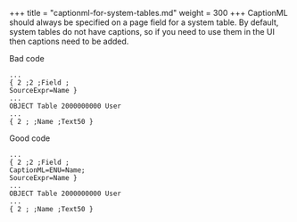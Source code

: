 +++
title = "captionml-for-system-tables.md"
weight = 300
+++
CaptionML should always be specified on a page field for a system table. By default, system tables do not have captions, so if you need to use them in the UI then captions need to be added.

Bad code

    ...
    { 2 ;2 ;Field ;
    SourceExpr=Name }
    ...
    OBJECT Table 2000000000 User
    ...
    { 2 ; ;Name ;Text50 }

Good code

    ...
    { 2 ;2 ;Field ;
    CaptionML=ENU=Name;
    SourceExpr=Name }
    ...
    OBJECT Table 2000000000 User
    ...
    { 2 ; ;Name ;Text50 }
